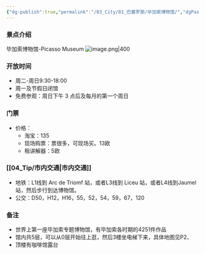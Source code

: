 ```yaml
---
{"dg-publish":true,"permalink":"/03_City/01_巴塞罗那/毕加索博物馆/","dgPassFrontmatter":true}
---
```


### 景点介绍
毕加索博物馆-Picasso Museum
![image.png|400](https://obsidan-1314364309.cos.ap-beijing.myqcloud.com/obsidan/20250304001911730.png)

### 开放时间
+ 周二-周日9:30-18:00
+ 周一及节假日闭馆
+ 免费参观：周日下午 3 点后及每月的第一个周日
### 门票
+ 价格：
	+ 淘宝：135
	+ 现场购票：票很多，可现场买。13欧
	+ 租讲解器：5欧
### [[04_Tip/市内交通\|市内交通]]
+ 地铁：L1线到 Arc de Triomf 站，或者L3线到 Liceu 站，或者L4线到Jaumel站，然后步行到达博物馆。
+ 公交：D50，H12，H16，55，52，54，59，67，120
### 备注
+ 世界上第一座毕加索专题博物馆，有毕加索各时期的4251件作品
+ 馆内共5层，可以从0层开始往上逛，然后3楼坐电梯下来，具体地图见P2、
+ 顶楼有咖啡馆露台
